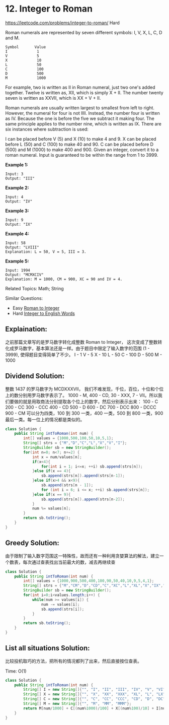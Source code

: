 # 12. Integer to Roman
<https://leetcode.com/problems/integer-to-roman/>
Hard

Roman numerals are represented by seven different symbols: I, V, X, L, C, D and M.

    Symbol       Value
    I             1
    V             5
    X             10
    L             50
    C             100
    D             500
    M             1000

For example, two is written as II in Roman numeral, just two one's added together. Twelve is written as, XII, which is simply X + II. The number twenty seven is written as XXVII, which is XX + V + II.

Roman numerals are usually written largest to smallest from left to right. However, the numeral for four is not IIII. Instead, the number four is written as IV. Because the one is before the five we subtract it making four. The same principle applies to the number nine, which is written as IX. There are six instances where subtraction is used:

I can be placed before V (5) and X (10) to make 4 and 9. 
X can be placed before L (50) and C (100) to make 40 and 90. 
C can be placed before D (500) and M (1000) to make 400 and 900.
Given an integer, convert it to a roman numeral. Input is guaranteed to be within the range from 1 to 3999.

**Example 1:**

    Input: 3
    Output: "III"

**Example 2:**

    Input: 4
    Output: "IV"

**Example 3:**

    Input: 9
    Output: "IX"

**Example 4:**

    Input: 58
    Output: "LVIII"
    Explanation: L = 50, V = 5, III = 3.

**Example 5:**

    Input: 1994
    Output: "MCMXCIV"
    Explanation: M = 1000, CM = 900, XC = 90 and IV = 4.

Related Topics: Math; String

Similar Questions: 
* Easy [Roman to Integer](https://leetcode.com/problems/roman-to-integer/)
* Hard [Integer to English Words](https://leetcode.com/problems/integer-to-english-words/)

## Explaination: 
之前那篇文章写的是罗马数字转化成整数 Roman to Integer， 这次变成了整数转化成罗马数字，基本算法还是一样。由于题目中限定了输入数字的范围 (1 - 3999), 使得题目变得简单了不少。
I - 1
V - 5
X - 10
L - 50
C - 100 
D - 500
M - 1000

## Dividend Solution: 
整数 1437 的罗马数字为 MCDXXXVII， 我们不难发现，千位，百位，十位和个位上的数分别用罗马数字表示了。 1000 - M, 400 - CD, 30 - XXX, 7 - VII。所以我们要做的就是用取商法分别提取各个位上的数字，然后分别表示出来：
100 - C
200 - CC
300 - CCC
400 - CD
500 - D
600 - DC
700 - DCC
800 - DCCC
900 - CM
可以分为四类，100 到 300 一类，400 一类，500 到 800 一类，900 最后一类。每一位上的情况都是类似的。

```java
class Solution {
    public String intToRoman(int num) {
        int[] values = {1000,500,100,50,10,5,1};
        String[] strs = {"M","D","C","L","X","V","I"};
        StringBuilder sb = new StringBuilder();
        for(int n=0; n<7; n+=2) {
            int x = num/values[n];
            if(x<4){
                for(int i = 1; i<=x; ++i) sb.append(strs[n]);
            }else if(x == 4){
                sb.append(strs[n]).append(strs[n-1]);
            }else if(x>4 && x<9){
                sb.append(strs[n - 1]);
                for (int i = 6; i <= x; ++i) sb.append(strs[n]);
            }else if(x == 9){
                sb.append(strs[n]).append(strs[n-2]);
            }
            num %= values[n];
        }
        return sb.toString();
    }
}
```

## Greedy Solution:
由于限制了输入数字范围这一特殊性，故而还有一种利用贪婪算法的解法，建立一个数表，每次通过查表找出当前最大的数，减去再继续查

```java
class Solution {
    public String intToRoman(int num) {
        int[] values = {1000,900,500,400,100,90,50,40,10,9,5,4,1};
        String[] strs = {"M","CM","D","CD","C","XC","L","XL","X","IX","V","IV","I"};
        StringBuilder sb = new StringBuilder();
        for(int i=0;i<values.length;i++) {
            while(num >= values[i]) {
                num -= values[i];
                sb.append(strs[i]);
            }
        }
        return sb.toString();
    }
}
```


## List all situations Solution:
比较投机取巧的方法，把所有的情况都列了出来，然后直接按位查表。

Time: O(1)

```java
class Solution {
    public String intToRoman(int num) {
        String[] I = new String[]{"", "I", "II", "III", "IV", "V", "VI", "VII", "VIII", "IX"};
        String[] X = new String[]{"", "X", "XX", "XXX", "XL", "L", "LX", "LXX", "LXXX", "XC"};
        String[] C = new String[]{"", "C", "CC", "CCC", "CD", "D", "DC", "DCC", "DCCC", "CM"};
        String[] M = new String[]{"", "M", "MM", "MMM"};
        return M[num/1000] + C[(num%1000)/100] + X[(num%100)/10] + I[num%10];
    }
}
```